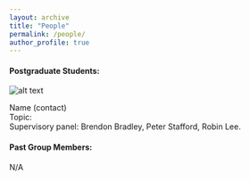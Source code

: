 ```yaml
---
layout: archive
title: "People"
permalink: /people/
author_profile: true
---
```


#### Postgraduate Students:

![alt text](https://github.com/lee-robin/lee-robin.github.io/blob/master/images/bio-photo.jpg)

Name (contact)  
Topic:  
Supervisory panel: Brendon Bradley, Peter Stafford, Robin Lee.  

#### Past Group Members:

N/A
